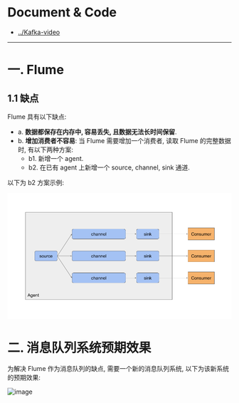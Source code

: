 
# Document & Code

- [../Kafka-video](https://github.com/zozospider/note/blob/master/stream/Kafka/Kafka-video.md)

---

# 一. Flume

## 1.1 缺点

Flume 具有以下缺点:
- a. __数据都保存在内存中, 容易丢失, 且数据无法长时间保留__.
- b. __增加消费者不容易__: 当 Flume 需要增加一个消费者, 读取 Flume 的完整数据时, 有以下两种方案:
  - b1. 新增一个 agent.
  - b2. 在已有 agent 上新增一个 source, channel, sink 通道.

以下为 b2 方案示例:

![image](https://raw.githubusercontent.com/zozospider/note/master/stream/Kafka/Kafka-video-%E6%B6%88%E6%81%AF%E9%98%9F%E5%88%97/Flume-%E5%A2%9E%E5%8A%A0%E6%B6%88%E8%B4%B9%E8%80%85.png)

# 二. 消息队列系统预期效果

为解决 Flume 作为消息队列的缺点, 需要一个新的消息队列系统, 以下为该新系统的预期效果:

![image]()

